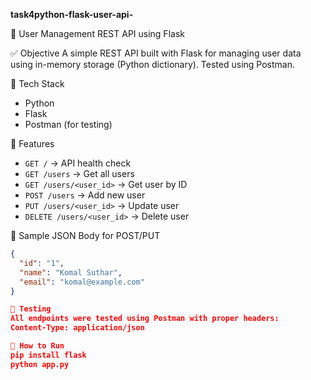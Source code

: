 **task4python-flask-user-api-**

🧠 User Management REST API using Flask

✅ Objective
A simple REST API built with Flask for managing user data using in-memory storage (Python dictionary). 
Tested using Postman.

🔧 Tech Stack
- Python
- Flask
- Postman (for testing)

📌 Features
- `GET /` → API health check
- `GET /users` → Get all users
- `GET /users/<user_id>` → Get user by ID
- `POST /users` → Add new user
- `PUT /users/<user_id>` → Update user
- `DELETE /users/<user_id>` → Delete user

🔄 Sample JSON Body for POST/PUT
```json
{
  "id": "1",
  "name": "Komal Suthar",
  "email": "komal@example.com"
}

📸 Testing
All endpoints were tested using Postman with proper headers:
Content-Type: application/json

📁 How to Run
pip install flask
python app.py

